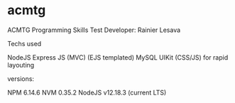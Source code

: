 # acmtg
ACMTG Programming Skills Test
Developer: Rainier Lesava


Techs used

NodeJS
Express JS (MVC) (EJS templated)
MySQL 
UIKit (CSS/JS) for rapid layouting


versions:

NPM 6.14.6
NVM 0.35.2
NodeJS v12.18.3 (current LTS)